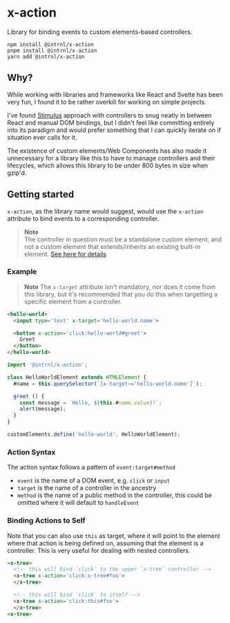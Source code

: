 # x-action

Library for binding events to custom elements-based controllers.

```
npm install @intrnl/x-action
pnpm install @intrnl/x-action
yarn add @intrnl/x-action
```

## Why?

While working with libraries and frameworks like React and Svelte has been
very fun, I found it to be rather overkill for working on simple projects.

I've found [Stimulus][stimulus] approach with controllers to snug neatly in
between React and manual DOM bindings, but I didn't feel like committing
entirely into its paradigm and would prefer something that I can quickly
iterate on if situation ever calls for it.

The existence of custom elements/Web Components has also made it unnecessary
for a library like this to have to manage controllers and their lifecycles,
which allows this library to be under 800 bytes in size when gzip'd.

## Getting started

`x-action`, as the library name would suggest, would use the `x-action`
attribute to bind events to a corresponding controller.

> **Note**  
> The controller in question must be a standalone custom element, and not a
> custom element that extends/inherits an existing built-in element.
> [See here for details][mdn-ce-overview]

### Example

> **Note**
> The `x-target` attribute isn't mandatory, nor does it come from this library,
> but it's recommended that you do this when targetting a specific element from
> a controller.

```html
<hello-world>
  <input type='text' x-target='hello-world.name'>

  <button x-action='click:hello-world#greet'>
    Greet
  </button>
</hello-world>
```

```js
import '@intrnl/x-action';

class HelloWorldElement extends HTMLElement {
  #name = this.querySelector(`[x-target~='hello-world.name']`);

  greet () {
    const message = `Hello, ${this.#name.value}!`;
    alert(message);
  }
}

customElements.define('hello-world', HelloWorldElement);
```

### Action Syntax

The action syntax follows a pattern of `event:target#method`

- `event` is the name of a DOM event, e.g. `click` or `input`
- `target` is the name of a controller in the ancestry
- `method` is the name of a public method in the controller, this could be
  omitted where it will default to `handleEvent`

### Binding Actions to Self

Note that you can also use `this` as target, where it will point to the element
where that action is being defined on, assuming that the element is a
controller. This is very useful for dealing with nested controllers.

```html
<x-tree>
  <!-- this will bind `click` to the upper `x-tree` controller -->
  <x-tree x-action='click:x-tree#foo'>
  </x-tree>

  <!-- this will bind `click` to itself -->
  <x-tree x-action='click:this#foo'>
  </x-tree>
<x-tree>
```


[stimulus]: https://stimulus.hotwired.dev/
[mdn-ce-overview]: https://developer.mozilla.org/en-US/docs/Web/Web_Components/Using_custom_elements#high-level_view
